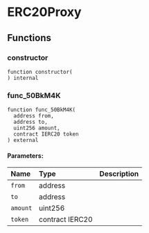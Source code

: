 # ERC20Proxy

## Functions

### constructor

```text
function constructor(
) internal
```

### func\_50BkM4K

```text
function func_50BkM4K(
  address from,
  address to,
  uint256 amount,
  contract IERC20 token
) external
```

#### Parameters:

| Name | Type | Description |
| :--- | :--- | :--- |
| `from` | address |  |
| `to` | address |  |
| `amount` | uint256 |  |
| `token` | contract IERC20 |  |

